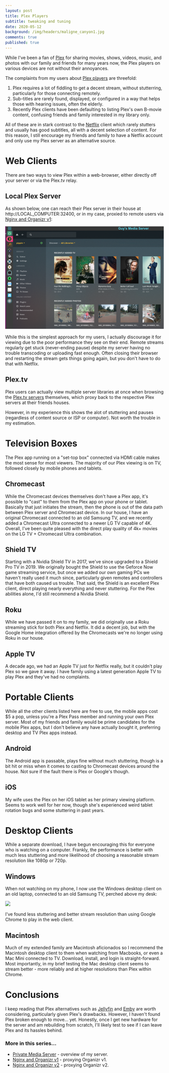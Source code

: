 ```yaml
---
layout: post
title: Plex Players
subtitle: tweaking and tuning
date: 2020-05-12
background: /img/headers/maligne_canyon1.jpg
comments: true
published: true
---
```


While I've been a fan of [Plex](https://plex.tv) for sharing movies, shows, videos, music, and photos with our family and friends for many years now, the Plex players on various devices are not without their annoyances.

The complaints from my users about [Plex players](https://www.plex.tv/en-ca/apps-devices/) are threefold:
1. Plex requires a lot of fiddling to get a decent stream, without stutterring, particularly for those connecting remotely.
2. Sub-titles are rarely found, displayed, or configured in a way that helps those with hearing issues, often the elderly. 
3. Recently Plex clients have been defaulting to listing Plex's own B-movie content, confusing friends and family interested in my library only.

All of these are in stark contrast to the [Netflix](https://netflix.ca) client which rarely stutters and usually has good subtitles, all with a decent selection of content. For this reason, I still encourage my friends and family to have a Netflix account and only use my Plex server as an alternative source.

# Web Clients

There are two ways to view Plex within a web-browser, either directly off your server or via the Plex.tv relay.

## Local Plex Server

As shown below, one can reach their Plex server in their house at http://LOCAL_COMPUTER:32400, or in my case, proxied to remote users via [Nginx and Organizr v1](/2018/04/12/nginx_organizr/):

<img src="/img/posts/private_media_server_organizr.png" class="img-fluid" />

While this is the simplest approach for my users, I actually discourage it for viewing due to the poor performance they see on their end.  Remote streams regularly get stuck (never-ending pause) despite my server having no trouble transcoding or uploading fast enough.  Often closing their browser and restarting the stream gets things going again, but you don't have to do that with Netflix.

## Plex.tv

Plex users can actually view multiple server libraries at once when browsing the [Plex.tv servers](https://app.plex.tv/desktop) themselves, which proxy back to the respective Plex servers at their friends houses.  

However, in my experience this shows the alot of stuttering and pauses (regardless of content source or ISP or computer).  Not worth the trouble in my estimation.

# Television Boxes

The Plex app running on a "set-top box" connected via HDMI cable makes the most sense for most viewers.  The majority of our Plex viewing is on TV, followed closely by mobile phones and tablets.  

## Chromecast

While the Chromecast devices themselves don't have a Plex app, it's possible to "cast" to them from the Plex app on your phone or tablet.  Basically that just initiates the stream, then the phone is out of the data path between Plex server and Chromecast device.  In our house, I have an original Chromecast connected to an old Samsung TV, and we recently added a Chromecast Ultra connected to a newer LG TV capable of 4K.  Overall, I've been quite pleased with the direct play quality of 4k+ movies on the LG TV + Chromecast Ultra combination.

## Shield TV

Starting with a Nvidia Shield TV in 2017, we've since upgraded to a Shield Pro TV in 2019.  We originally bought the Shield to use the Geforce Now game streaming service, but once we added our own gaming PCs we haven't really used it much since, particularly given remotes and controllers that have both caused us trouble.  That said, the Shield is an excellent Plex client, direct playing nearly everything and never stuttering.  For the Plex abilities alone, I'd still recommend a Nvidia Shield.

## Roku

While we have passed it on to my family, we did originally use a Roku streaming stick for both Plex and Netflix.  It did a decent job, but with the Google Home integration offered by the Chromecasts we're no longer using Roku in our house.

## Apple TV

A decade ago, we had an Apple TV just for Netflix really, but it couldn't play Plex so we gave it away.  I have family using a latest generation Apple TV to play Plex and they've had no complaints.

# Portable Clients

While all the other clients listed here are free to use, the mobile apps cost $5 a pop, unless you're a Plex Pass member and running your own Plex server.  Most of my friends and family would be prime candidates for the mobile Plex apps, but I don't believe any have actually bought it, preferring desktop and TV Plex apps instead.

## Android

The Android app is passable, plays fine without much stuttering, though is a bit hit or miss when it comes to casting to Chromecast devices around the house.  Not sure if the fault there is Plex or Google's though.

## iOS

My wife uses the Plex on her iOS tablet as her primary viewing platform.  Seems to work well for her now, though she's experienced weird tablet rotation bugs and some stuttering in past years.

# Desktop Clients

While a separate download, I have begun encouraging this for everyone who is watching on a computer.  Frankly, the performance is better with much less stuttering and more likelihood of choosing a reasonable stream resolution like 1080p or 720p.

## Windows

When not watching on my phone, I now use the Windows desktop client on an old laptop, connected to an old Samsung TV, perched above my desk:

<img src="/img/posts/plex_players_windows_desktop_to_tv.jpg" class="img-fluid" />

I've found less stuttering and better stream resolution than using Google Chrome to play in the web client.

## Macintosh

Much of my extended family are Macintosh aficionados so I recommend the Macintosh desktop client to them when watching from Macbooks, or even a Mac Mini connected to TV.  Download, install, and login is straight-forward.  Most importantly, in my brief testing the Mac desktop client seems to stream better - more reliably and at higher resolutions than Plex within Chrome.

# Conclusions

I keep reading that Plex alternatives such as [Jellyfin](https://jellyfin.org/) and [Emby](https://emby.media/) are worth considering, particularly given Plex's drawbacks.  However, I haven't found Plex broken enough to move... yet.  Honestly, once I get new hardware for the server and am rebuilding from scratch, I'll likely test to see if I can leave Plex and its hassles behind.

### More in this series...
* [Private Media Server](/2018/01/19/private_media_server/) - overview of my server.
* [Nginx and Organizr v1](/2018/04/12/nginx_organizr/) - proxying Organizr v1.
* [Nginx and Organizr v2](/2019/01/03/nginx_organizr_v2/) - proxying Organizr v2.